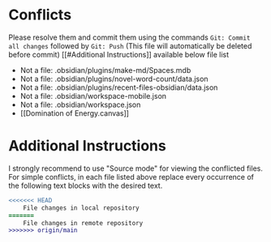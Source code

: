 # Conflicts
Please resolve them and commit them using the commands `Git: Commit all changes` followed by `Git: Push`
(This file will automatically be deleted before commit)
[[#Additional Instructions]] available below file list

- Not a file: .obsidian/plugins/make-md/Spaces.mdb
- Not a file: .obsidian/plugins/novel-word-count/data.json
- Not a file: .obsidian/plugins/recent-files-obsidian/data.json
- Not a file: .obsidian/workspace-mobile.json
- Not a file: .obsidian/workspace.json
- [[Domination of Energy.canvas]]

# Additional Instructions
I strongly recommend to use "Source mode" for viewing the conflicted files. For simple conflicts, in each file listed above replace every occurrence of the following text blocks with the desired text.

```diff
<<<<<<< HEAD
    File changes in local repository
=======
    File changes in remote repository
>>>>>>> origin/main
```